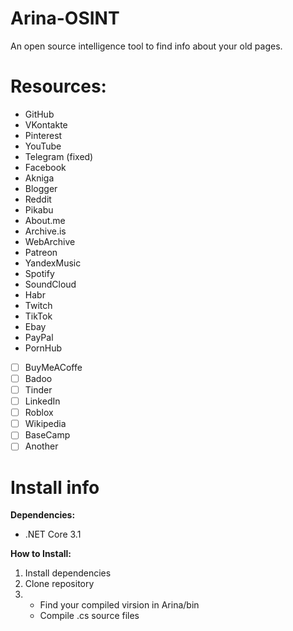 # Arina-OSINT
An open source intelligence tool to find info about your old pages.

# Resources:
- GitHub
- VKontakte
- Pinterest
- YouTube
- Telegram (fixed)
- Facebook
- Akniga
- Blogger
- Reddit
- Pikabu
- About.me
- Archive.is
- WebArchive
- Patreon
- YandexMusic
- Spotify
- SoundCloud
- Habr
- Twitch
- TikTok
- Ebay
- PayPal
- PornHub
- [ ] BuyMeACoffe
- [ ] Badoo
- [ ] Tinder
- [ ] LinkedIn
- [ ] Roblox
- [ ] Wikipedia
- [ ] BaseCamp
- [ ] Another

# Install info
**Dependencies:**
- .NET Core 3.1

**How to Install:**
1. Install dependencies
2. Clone repository
3. - Find your compiled virsion in Arina/bin 
   - Compile .cs source files
